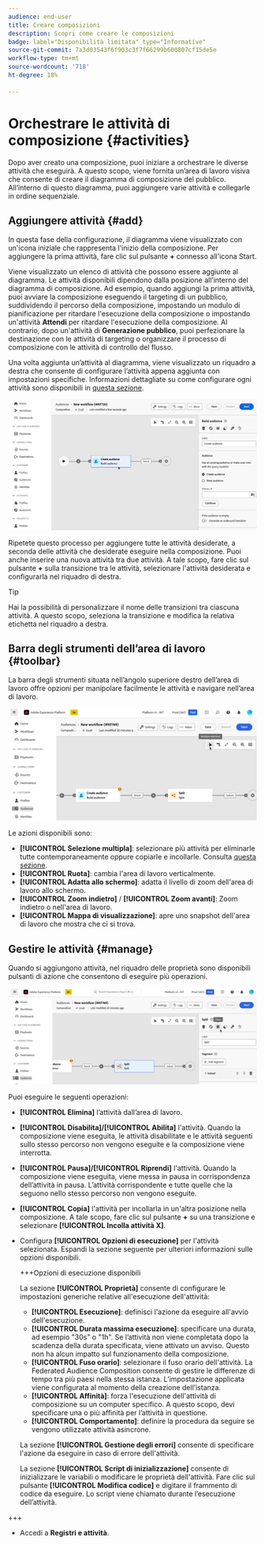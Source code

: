 ```yaml
---
audience: end-user
title: Creare composizioni
description: Scopri come creare le composizioni
badge: label="Disponibilità limitata" type="Informative"
source-git-commit: 7a3d03543f6f903c3f7f66299b600807cf15de5e
workflow-type: tm+mt
source-wordcount: '718'
ht-degree: 18%

---
```



# Orchestrare le attività di composizione {#activities}

Dopo aver creato una composizione, puoi iniziare a orchestrare le diverse attività che eseguirà. A questo scopo, viene fornita un’area di lavoro visiva che consente di creare il diagramma di composizione del pubblico. All’interno di questo diagramma, puoi aggiungere varie attività e collegarle in ordine sequenziale.

## Aggiungere attività {#add}

In questa fase della configurazione, il diagramma viene visualizzato con un&#39;icona iniziale che rappresenta l&#39;inizio della composizione. Per aggiungere la prima attività, fare clic sul pulsante **+** connesso all&#39;icona Start.

Viene visualizzato un elenco di attività che possono essere aggiunte al diagramma. Le attività disponibili dipendono dalla posizione all’interno del diagramma di composizione. Ad esempio, quando aggiungi la prima attività, puoi avviare la composizione eseguendo il targeting di un pubblico, suddividendo il percorso della composizione, impostando un modulo di pianificazione per ritardare l&#39;esecuzione della composizione o impostando un&#39;attività **Attendi** per ritardare l&#39;esecuzione della composizione. Al contrario, dopo un&#39;attività di **Generazione pubblico**, puoi perfezionare la destinazione con le attività di targeting o organizzare il processo di composizione con le attività di controllo del flusso.

Una volta aggiunta un’attività al diagramma, viene visualizzato un riquadro a destra che consente di configurare l’attività appena aggiunta con impostazioni specifiche. Informazioni dettagliate su come configurare ogni attività sono disponibili in [questa sezione](activities/about-activities.md).

![](assets/composition-create-add.png)

Ripetete questo processo per aggiungere tutte le attività desiderate, a seconda delle attività che desiderate eseguire nella composizione. Puoi anche inserire una nuova attività tra due attività. A tale scopo, fare clic sul pulsante **+** sulla transizione tra le attività, selezionare l&#39;attività desiderata e configurarla nel riquadro di destra.

>[!TIP]
>
>Hai la possibilità di personalizzare il nome delle transizioni tra ciascuna attività. A questo scopo, seleziona la transizione e modifica la relativa etichetta nel riquadro a destra.

## Barra degli strumenti dell’area di lavoro {#toolbar}

La barra degli strumenti situata nell’angolo superiore destro dell’area di lavoro offre opzioni per manipolare facilmente le attività e navigare nell’area di lavoro.

![](assets/canvas-toolbar.png)

Le azioni disponibili sono:

* **[!UICONTROL Selezione multipla]**: selezionare più attività per eliminarle tutte contemporaneamente oppure copiarle e incollarle. Consulta [questa sezione](#copy).
* **[!UICONTROL Ruota]**: cambia l&#39;area di lavoro verticalmente.
* **[!UICONTROL Adatta allo schermo]**: adatta il livello di zoom dell&#39;area di lavoro allo schermo.
* **[!UICONTROL Zoom indietro]** / **[!UICONTROL Zoom avanti]**: Zoom indietro o nell&#39;area di lavoro.
* **[!UICONTROL Mappa di visualizzazione]**: apre uno snapshot dell&#39;area di lavoro che mostra che ci si trova.

## Gestire le attività {#manage}

Quando si aggiungono attività, nel riquadro delle proprietà sono disponibili pulsanti di azione che consentono di eseguire più operazioni.

![](assets/activity-actions.png)

Puoi eseguire le seguenti operazioni:

* **[!UICONTROL Elimina]** l’attività dall’area di lavoro.
* **[!UICONTROL Disabilita]/[!UICONTROL Abilita]** l&#39;attività. Quando la composizione viene eseguita, le attività disabilitate e le attività seguenti sullo stesso percorso non vengono eseguite e la composizione viene interrotta.
* **[!UICONTROL Pausa]/[!UICONTROL Riprendi]** l&#39;attività. Quando la composizione viene eseguita, viene messa in pausa in corrispondenza dell’attività in pausa. L’attività corrispondente e tutte quelle che la seguono nello stesso percorso non vengono eseguite.
* **[!UICONTROL Copia]** l&#39;attività per incollarla in un&#39;altra posizione nella composizione. A tale scopo, fare clic sul pulsante **+** su una transizione e selezionare **[!UICONTROL Incolla attività X]**. <!-- cannot copy multiple activities ? cannot paste in another composition?-->
* Configura **[!UICONTROL Opzioni di esecuzione]** per l&#39;attività selezionata. Espandi la sezione seguente per ulteriori informazioni sulle opzioni disponibili.

  +++Opzioni di esecuzione disponibili

  La sezione **[!UICONTROL Proprietà]** consente di configurare le impostazioni generiche relative all&#39;esecuzione dell&#39;attività:

   * **[!UICONTROL Esecuzione]**: definisci l&#39;azione da eseguire all&#39;avvio dell&#39;esecuzione.
   * **[!UICONTROL Durata massima esecuzione]**: specificare una durata, ad esempio &quot;30s&quot; o &quot;1h&quot;. Se l’attività non viene completata dopo la scadenza della durata specificata, viene attivato un avviso. Questo non ha alcun impatto sul funzionamento della composizione.
   * **[!UICONTROL Fuso orario]**: selezionare il fuso orario dell&#39;attività. La Federated Audience Composition consente di gestire le differenze di tempo tra più paesi nella stessa istanza. L’impostazione applicata viene configurata al momento della creazione dell’istanza.
   * **[!UICONTROL Affinità]**: forza l&#39;esecuzione dell&#39;attività di composizione su un computer specifico. A questo scopo, devi specificare una o più affinità per l’attività in questione.
   * **[!UICONTROL Comportamento]**: definire la procedura da seguire se vengono utilizzate attività asincrone.

  La sezione **[!UICONTROL Gestione degli errori]** consente di specificare l&#39;azione da eseguire in caso di errore dell&#39;attività.

  La sezione **[!UICONTROL Script di inizializzazione]** consente di inizializzare le variabili o modificare le proprietà dell&#39;attività. Fare clic sul pulsante **[!UICONTROL Modifica codice]** e digitare il frammento di codice da eseguire. Lo script viene chiamato durante l’esecuzione dell’attività.

+++

* Accedi a **Registri e attività**.
